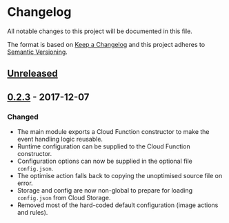 # Changelog
All notable changes to this project will be documented in this file.

The format is based on [Keep a Changelog](http://keepachangelog.com/en/1.0.0/)
and this project adheres to [Semantic Versioning](http://semver.org/spec/v2.0.0.html).

## [Unreleased]

## [0.2.3] - 2017-12-07
### Changed
- The main module exports a Cloud Function constructor to make the event handling logic reusable.
- Runtime configuration can be supplied to the Cloud Function constructor.
- Configuration options can now be supplied in the optional file `config.json`.
- The optimise action falls back to copying the unoptimised source file on error.
- Storage and config are now non-global to prepare for loading `config.json` from Cloud Storage.
- Removed most of the hard-coded default configuration (image actions and rules).

[Unreleased]: https://github.com/growit-io/google-cloud-storage-function/compare/v0.2.3...HEAD
[0.2.3]: https://github.com/growit-io/google-cloud-storage-function/commits/v0.2.3
